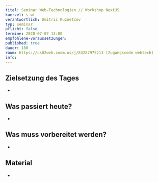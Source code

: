 ```yaml
---
titel: Seminar Web-Technologien // Workshop NextJS
kuerzel: s-wt
verantwortlich: Dmitrii Kuznetcov
typ: seminar
pflicht: false
termine: 2020-07-07 13:00
empfohlene-voraussetzungen: 
published: true
dauer: 180
raum: https://us02web.zoom.us/j/83287975213 (Zugangscode webtech)
info: 
---
```


## Zielsetzung des Tages
-

## Was passiert heute?
-

## Was muss vorbereitet werden?
-

## Material
-